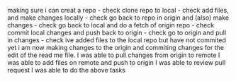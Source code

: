 making sure i can creat a repo - check
clone repo to local - check
add files, and make changes locally - check
go back to repo in origin and (also) make changes - check
go back to local and do a fetch of origin repo - check
commit local changes and push back to origin - check
go to origin and pull in changes - check
ive added files to the local repo but have not commited yet
i am now making changes to the origin and commiting changes for the edit of the 
read me file.
I was able to pull changes from origin to remote
I was able to add files on remote and push to origin
I was able to review pull request
I was able to do the above tasks 
